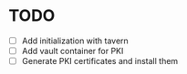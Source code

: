 # TODO
- [ ] Add initialization with tavern
- [ ] Add vault container for PKI
- [ ] Generate PKI certificates and install them
